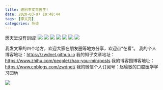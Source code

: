 ```yaml
---
title: 送别李文亮医生!
date: 2020-03-07 10:48:44
tags: [李文亮]
categories: 杂谈
---
```

愿天堂没有训诫!
![](https://zymblog-1258069789.cos.ap-chengdu.myqcloud.com/blog0191-lwl/01.png)
![](https://zymblog-1258069789.cos.ap-chengdu.myqcloud.com/blog0191-lwl/02.png)
![](https://zymblog-1258069789.cos.ap-chengdu.myqcloud.com/blog0191-lwl/03.png)
![](https://zymblog-1258069789.cos.ap-chengdu.myqcloud.com/blog0191-lwl/04.png)
![](https://zymblog-1258069789.cos.ap-chengdu.myqcloud.com/blog0191-lwl/05.png)
![](https://zymblog-1258069789.cos.ap-chengdu.myqcloud.com/blog0191-lwl/06.png)
![](https://zymblog-1258069789.cos.ap-chengdu.myqcloud.com/blog0191-lwl/07.png)



我发文章的四个地方，欢迎大家在朋友圈等地方分享，欢迎点“在看”。
我的个人博客地址：https://zwdnet.github.io
我的知乎文章地址： https://www.zhihu.com/people/zhao-you-min/posts
我的博客园博客地址： https://www.cnblogs.com/zwdnet/
我的微信个人订阅号：赵瑜敏的口腔医学学习园地


![](https://zymblog-1258069789.cos.ap-chengdu.myqcloud.com/other/wx.jpg)